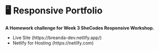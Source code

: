 # 🖥 Responsive Portfolio
<p>
  <strong>
  A Homework challenge for Week 3 SheCodes Responsive Workshop.
  </strong>
</p>
<ul>
  <li>
    Live Site (https://breanda-dev.netlify.app/)
  </li>
  <li>
    Netlify for Hosting (https://netlify.com)
  </li>
</ul>
